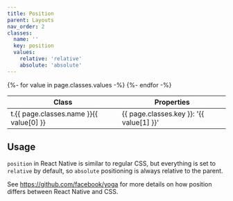 ```yaml
---
title: Position
parent: Layouts
nav_order: 2
classes:
  name: ''
  key: position
  values:
    relative: 'relative'
    absolute: 'absolute'
---
```


<table>
  <thead>
    <tr>
      <th>Class</th>
      <th>Properties</th>
    </tr>
  </thead>
  <tbody>
    {%- for value in page.classes.values -%}
      <tr>
        <td>t.{{ page.classes.name }}{{ value[0] }}</td>
        <td>{{ page.classes.key }}: '{{ value[1] }}'</td>
      </tr>
    {%- endfor -%}
  </tbody>
</table>

## Usage

`position` in React Native is similar to regular CSS, but everything is set to `relative` by default, so `absolute` positioning is always relative to the parent.

See https://github.com/facebook/yoga for more details on how position differs between React Native and CSS.
